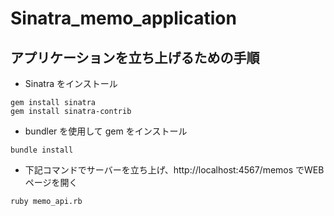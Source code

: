 # Sinatra_memo_application

## アプリケーションを立ち上げるための手順
- Sinatra をインストール
```
gem install sinatra
gem install sinatra-contrib
```

- bundler を使用して gem をインストール
```
bundle install
```

- 下記コマンドでサーバーを立ち上げ、http://localhost:4567/memos でWEBページを開く

```
ruby memo_api.rb   
```
